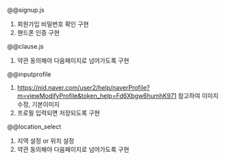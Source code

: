 @@signup.js
1. 회원가입 비밀번호 확인 구현
2. 핸드폰 인증 구현

@@clause.js
1. 약관 동의해야 다음페이지로 넘어가도록 구현

@@inputprofile
1. https://nid.naver.com/user2/help/naverProfile?m=viewModifyProfile&token_help=Fd6Xbgw6humhK971 참고하여 이미지 수정, 기본이미지
2. 프로필 입력되면 저장되도록 구현

@@location_select
1. 지역 설정 or 위치 설정
2. 약관 동의해야 다음페이지로 넘어가도록 구현